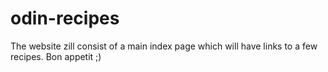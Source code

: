 # odin-recipes
The website zill consist of a main index page which will have links to a few recipes.
Bon appetit ;)
